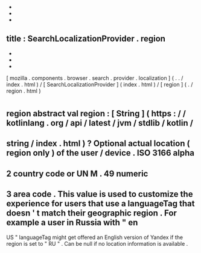 -
-
-
title
:
SearchLocalizationProvider
.
region
-
-
-
-
[
mozilla
.
components
.
browser
.
search
.
provider
.
localization
]
(
.
.
/
index
.
html
)
/
[
SearchLocalizationProvider
]
(
index
.
html
)
/
[
region
]
(
.
/
region
.
html
)
#
region
abstract
val
region
:
[
String
]
(
https
:
/
/
kotlinlang
.
org
/
api
/
latest
/
jvm
/
stdlib
/
kotlin
/
-
string
/
index
.
html
)
?
Optional
actual
location
(
region
only
)
of
the
user
/
device
.
ISO
3166
alpha
-
2
country
code
or
UN
M
.
49
numeric
-
3
area
code
.
This
value
is
used
to
customize
the
experience
for
users
that
use
a
languageTag
that
doesn
'
t
match
their
geographic
region
.
For
example
a
user
in
Russia
with
"
en
-
US
"
languageTag
might
get
offered
an
English
version
of
Yandex
if
the
region
is
set
to
"
RU
"
.
Can
be
null
if
no
location
information
is
available
.

